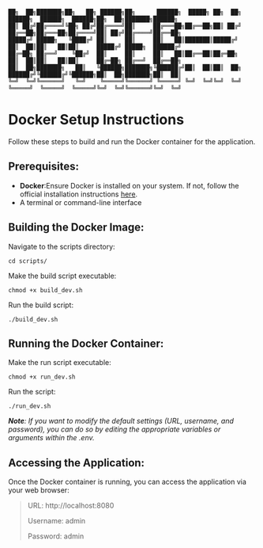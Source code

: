 ```
██╗  ██╗███████╗██╗   ██╗ ██████╗██╗      ██████╗  █████╗ ██╗  ██╗    ██████╗  ██████╗  ██████╗██╗  ██╗███████╗██████╗ 
██║ ██╔╝██╔════╝╚██╗ ██╔╝██╔════╝██║     ██╔═══██╗██╔══██╗██║ ██╔╝    ██╔══██╗██╔═══██╗██╔════╝██║ ██╔╝██╔════╝██╔══██╗
█████╔╝ █████╗   ╚████╔╝ ██║     ██║     ██║   ██║███████║█████╔╝     ██║  ██║██║   ██║██║     █████╔╝ █████╗  ██████╔╝
██╔═██╗ ██╔══╝    ╚██╔╝  ██║     ██║     ██║   ██║██╔══██║██╔═██╗     ██║  ██║██║   ██║██║     ██╔═██╗ ██╔══╝  ██╔══██╗
██║  ██╗███████╗   ██║   ╚██████╗███████╗╚██████╔╝██║  ██║██║  ██╗    ██████╔╝╚██████╔╝╚██████╗██║  ██╗███████╗██║  ██║
╚═╝  ╚═╝╚══════╝   ╚═╝    ╚═════╝╚══════╝ ╚═════╝ ╚═╝  ╚═╝╚═╝  ╚═╝    ╚═════╝  ╚═════╝  ╚═════╝╚═╝  ╚═╝╚══════╝╚═╝  ╚═╝                                                                                                                       
```

# Docker Setup Instructions

Follow these steps to build and run the Docker container for the application.
## Prerequisites:

- **Docker**:Ensure Docker is installed on your system. If not, follow the official installation instructions [here](https://docs.docker.com/engine/install/).
- A terminal or command-line interface

## Building the Docker Image:

Navigate to the scripts directory:

```
cd scripts/
```

Make the build script executable:
```
chmod +x build_dev.sh
```

Run the build script:
```
./build_dev.sh
```
## Running the Docker Container:

Make the run script executable:
```
chmod +x run_dev.sh
```

Run the script:
```
./run_dev.sh
```

_**Note**: If you want to modify the default settings (URL, username, and password), you can do so by editing the appropriate variables or arguments within the .env._
## Accessing the Application:

Once the Docker container is running, you can access the application via your web browser:

> URL: http://localhost:8080
> 
> Username: admin
> 
> Password: admin